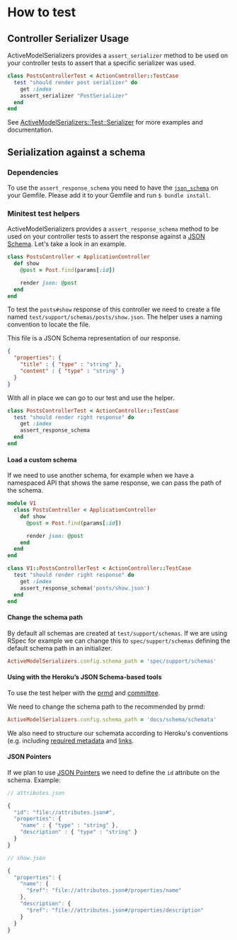 # How to test

## Controller Serializer Usage

ActiveModelSerializers provides a `assert_serializer` method to be used on your controller tests to
assert that a specific serializer was used.

```ruby
class PostsControllerTest < ActionController::TestCase
  test "should render post serializer" do
    get :index
    assert_serializer "PostSerializer"
  end
end
```

See [ActiveModelSerializers::Test::Serializer](../../lib/active_model_serializers/test/serializer.rb)
for more examples and documentation.

## Serialization against a schema

### Dependencies

To use the `assert_response_schema` you need to have the
[`json_schema`](https://github.com/brandur/json_schema) on your Gemfile. Please
add it to your Gemfile and run `$ bundle install`.

### Minitest test helpers

ActiveModelSerializers provides a `assert_response_schema` method to be used on your controller tests to
assert the response against a [JSON Schema](http://json-schema.org/). Let's take
a look in an example.

```ruby
class PostsController < ApplicationController
  def show
    @post = Post.find(params[:id])

    render json: @post
  end
end
```

To test the `posts#show` response of this controller we need to create a file
named `test/support/schemas/posts/show.json`. The helper uses a naming convention
to locate the file.

This file is a JSON Schema representation of our response.

```json
{
  "properties": {
    "title" : { "type" : "string" },
    "content" : { "type" : "string" }
  }
}
```

With all in place we can go to our test and use the helper.

```ruby
class PostsControllerTest < ActionController::TestCase
  test "should render right response" do
    get :index
    assert_response_schema
  end
end
```

#### Load a custom schema

If we need to use another schema, for example when we have a namespaced API that
shows the same response, we can pass the path of the schema.

```ruby
module V1
  class PostsController < ApplicationController
    def show
      @post = Post.find(params[:id])

      render json: @post
    end
  end
end
```

```ruby
class V1::PostsControllerTest < ActionController::TestCase
  test "should render right response" do
    get :index
    assert_response_schema('posts/show.json')
  end
end
```

#### Change the schema path

By default all schemas are created at `test/support/schemas`. If we are using
RSpec for example we can change this to `spec/support/schemas` defining the
default schema path in an initializer.

```ruby
ActiveModelSerializers.config.schema_path = 'spec/support/schemas'
```

#### Using with the Heroku’s JSON Schema-based tools

To use the test helper with the [prmd](https://github.com/interagent/prmd) and
[committee](https://github.com/interagent/committee).

We need to change the schema path to the recommended by prmd:

```ruby
ActiveModelSerializers.config.schema_path = 'docs/schema/schemata'
```

We also need to structure our schemata according to Heroku's conventions
(e.g. including
[required metadata](https://github.com/interagent/prmd/blob/master/docs/schemata.md#meta-data)
and [links](https://github.com/interagent/prmd/blob/master/docs/schemata.md#links).

#### JSON Pointers

If we plan to use [JSON
Pointers](http://spacetelescope.github.io/understanding-json-schema/UnderstandingJSONSchema.pdf) we need to define the `id` attribute on the schema. Example:

```js
// attributes.json

{
  "id": "file://attributes.json#",
  "properties": {
    "name" : { "type" : "string" },
    "description" : { "type" : "string" }
  }
}
```

```js
// show.json

{
  "properties": {
    "name": {
      "$ref": "file://attributes.json#/properties/name"
    },
    "description": {
      "$ref": "file://attributes.json#/properties/description"
    }
  }
}
```
